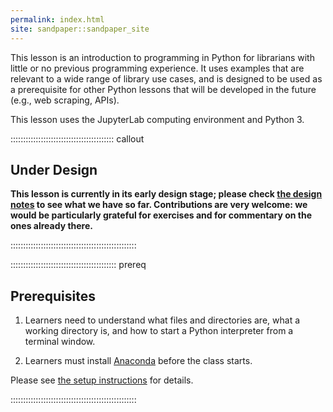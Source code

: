 ```yaml
---
permalink: index.html
site: sandpaper::sandpaper_site
---
```


This lesson is an introduction to programming in Python
for librarians with little or no previous programming experience.
It uses examples that are relevant to a wide range of library use cases, and is designed to be used as a prerequisite for other Python lessons that will be developed in the future (e.g., web scraping, APIs).

This lesson uses the JupyterLab computing environment and Python 3.

:::::::::::::::::::::::::::::::::::::::::  callout

## Under Design

**This lesson is currently in its early design stage;
please check [the design notes](instructors/design.md)
to see what we have so far.
Contributions are very welcome:
we would be particularly grateful for exercises
and for commentary on the ones already there.**


::::::::::::::::::::::::::::::::::::::::::::::::::

::::::::::::::::::::::::::::::::::::::::::  prereq

## Prerequisites

1. Learners need to understand what files and directories are,
  what a working directory is,
  and how to start a Python interpreter from a terminal window.

2. Learners must install [Anaconda](https://www.anaconda.com/download/) before the class starts.
  
  Please see [the setup instructions](learners/setup.md)
  for details.
  

::::::::::::::::::::::::::::::::::::::::::::::::::


